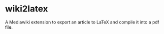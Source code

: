 wiki2latex
==========

A Mediawiki extension to export an article to LaTeX and compile it into a pdf file.
